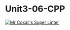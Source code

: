# Unit3-06-CPP
[![Mr Coxall's Super Linter](https://github.com/ICS3U-Programming-JessahT/Unit3-06-CPP/workflows/Mr%20Coxall's%20Super%20Linter/badge.svg)](https://github.com/ICS3U-Programming-JessahT/Unit3-06-CPP/actions/)
